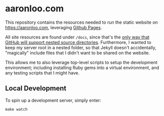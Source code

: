 # aaronloo.com

This repository contains the resources needed to run the static website on
https://aaronloo.com, leveraging [Github Pages](https://pages.github.com/).

All site resources are found under `/docs`, since that's the [only way that
GitHub will support nested source directories](https://help.github.com/en/articles/configuring-a-publishing-source-for-github-pages#publishing-your-github-pages-site-from-a-docs-folder-on-your-master-branch).
Furthermore, I wanted to keep my server root in a nested folder, so that Jekyll
doesn't accidentally, "magically" include files that I didn't want to be shared
on the website.

This allows me to also leverage top-level scripts to setup the development
environment; including installing Ruby gems into a virtual environment, and any
testing scripts that I might have.

## Local Development

To spin up a development server, simply enter:

```
make watch
```